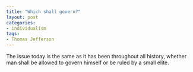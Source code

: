 ```yaml
---
title: "Which shall govern?"
layout: post
categories:
- individualism
tags:
- Thomas Jefferson
---
```


The issue today is the same as it has been throughout all history, whether man shall be allowed to govern himself or be ruled by a small elite.